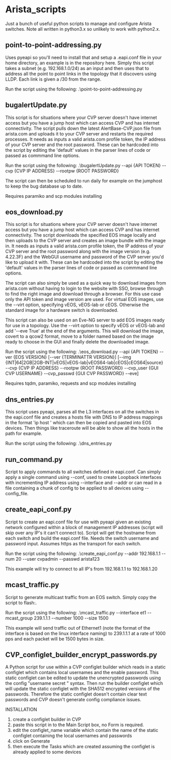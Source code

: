 # Arista_scripts

Just a bunch of useful python scripts to manage and configure Arista switches. Note all written in python3.x so unlikely to work with python2.x.

## point-to-point-addressing.py

Uses pyeapi so you'll need to install that and setup a .eapi.conf file in your home directory, an example is in the repository here. Simply this script takes a subnet (e.g. 192.168.1.0/24) as an input and then uses that to address all the point to point links in the topology that it discovers using LLDP. Each link is given a /30 from the range.

Run the script using the following:
.\point-to-point-addressing.py <IP-SUBNET>

## bugalertUpdate.py

This script is for situations where your CVP server doesn't have internet access but you have a jump host which can access CVP and has internet connectivity. The script pulls down the latest AlertBase-CVP.json file from arista.com and uploads it to your CVP server and restarts the required processes. It needs as inputs a valid arista.com profile token, the IP address of your CVP server and the root password. These can be hardcoded into the script by editing the 'default' values in the parser lines of code or passed as commmand line options. 

Run the script using the following:
.\bugalertUpdate.py --api {API TOKEN} --cvp {CVP IP ADDRESS} --rootpw {ROOT PASSWORD}

The script can then be scheduled to run daily for example on the jumphost to keep the bug database up to date.

Requires paramiko and scp modules installing

## eos_download.py

This script is for situations where your CVP server doesn't have internet access but you have a jump host which can access CVP and has internet connectivity. The script downloads the specified EOS image locally and then uploads to the CVP server and creates an image bundle with the image in. It needs as inputs a valid arista.com profile token, the IP address of your CVP server and the root password along with the image version (e.g. 4.22.3F) and the WebGUI username and password of the CVP server you'd like to upload it with. These can be hardcoded into the script by editing the 'default' values in the parser lines of code or passed as commmand line options. 

The script can also simply be used as a quick way to download images from arista.com without having to login to the website with SSO, browse through to find the right image and download through a browser. For this use case only the API token and image version are used. For virtual EOS images, use the --virt option, specifying vEOS, vEOS-lab or cEOS. Otherwise the standard image for a hardware switch is downloaded.

This script can also be used on an Eve-NG server to add EOS images ready for use in a topology. Use the --virt option to specify vEOS or vEOS-lab and add '--eve True' at the end of the arguments. This will download the image, covert to a qcow2 format, move to a folder named based on the image ready to choose in the GUI and finally delete the downloaded image.

Run the script using the following:
.\eos_download.py --api {API TOKEN} --ver {EOS VERSION} [--ver {TERMINATTR VERSION}] [--img {INT|64|2GB|2GB-INT|vEOS|vEOS-lab|vEOS64-lab|cEOS|cEOS64|source} --cvp {CVP IP ADDRESS} --rootpw {ROOT PASSWORD} --cvp_user 
{GUI CVP USERNAME} --cvp_passwd {GUI CVP PASSWORD} --eve]

Requires tqdm, paramiko, requests and scp modules installing

## dns_entries.py

This script uses pyeapi, parses all the L3 interfaces on all the switches in the eapi.conf file and creates a hosts file with DNS to IP address mappings in the format 'ip host <HOSTNAME-INTERFACE> <INTERFACE-IP-ADDRESS>' which can then be copied and pasted into EOS devices. Then things like traceroute will be able to show all the hosts in the path for example.

Run the script using the following:
.\dns_entries.py

## run_command.py

Script to apply commands to all switches defined in eapi.conf. Can simply apply a single command using --conf, used to create Loopback interfaces with incrementing IP address using --interface and --addr or can read in a file containing a chunk of config to be applied to all devices using --config_file.

## create_eapi_conf.py

Script to create an eapi.conf file for use with pyeapi given an existing network configured within a block of management IP addresses (script will skip over any IP's it can't connect to). Script will get the hostname from each switch and build the eapi.conf file. Needs the switch username and password input. Assumes https as the transport for each switch.

Run the script using the following:
.\create_eapi_conf.py --addr 192.168.1.1 --num 20 --user cvpadmin --passwd arista123

This example will try to connect to all IP's from 192.168.1.1 to 192.168.1.20

## mcast_traffic.py

Script to generate multicast traffic from an EOS switch. Simply copy the script to flash:.

Run the script using the following:
.\mcast_traffic.py --interface et1 --mcast_group 239.1.1.1 --number 1000 --size 1500

This example will send traffic out of Ethernet1 (note the format of the interface is based on the linux interface naming) to 239.1.1.1 at a rate of 1000 pps and each packet will be 1500 bytes in size.

## CVP_configlet_builder_encrypt_passwords.py

A Python script for use within a CVP configlet builder which reads in a static configlet
which contains local usernames and the enable password. This static configlet can be edited 
to update the unencrypted passwords using the config "username <USER> secret <PASSWORD>" 
syntax. Then run the builder configlet which will update the static configlet with the 
SHA512 encrypted versions of the passwords. Therefore the static configlet doesn't contain
clear text passwords and CVP doesn't generate config compliance issues.

INSTALLATION
1. create a configlet builder in CVP
2. paste this script in to the Main Script box, no Form is required.
3. edit the configlet_name variable which contain the name of the static configlet containing
the local usernames and passwords 
4. click on Generate
5. then execute the Tasks which are created assuming the configlet is already applied to some devices
